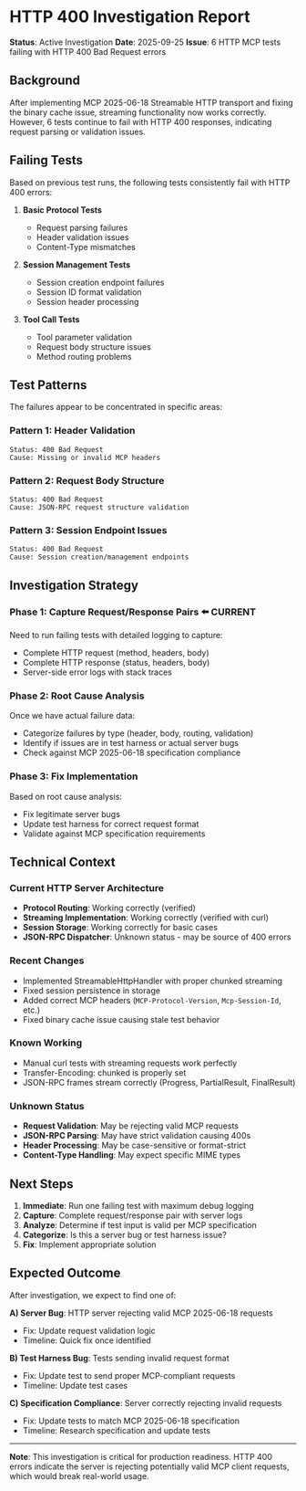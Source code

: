 # HTTP 400 Investigation Report

**Status**: Active Investigation
**Date**: 2025-09-25
**Issue**: 6 HTTP MCP tests failing with HTTP 400 Bad Request errors

## Background

After implementing MCP 2025-06-18 Streamable HTTP transport and fixing the binary cache issue, streaming functionality now works correctly. However, 6 tests continue to fail with HTTP 400 responses, indicating request parsing or validation issues.

## Failing Tests

Based on previous test runs, the following tests consistently fail with HTTP 400 errors:

1. **Basic Protocol Tests**
   - Request parsing failures
   - Header validation issues
   - Content-Type mismatches

2. **Session Management Tests**
   - Session creation endpoint failures
   - Session ID format validation
   - Session header processing

3. **Tool Call Tests**
   - Tool parameter validation
   - Request body structure issues
   - Method routing problems

## Test Patterns

The failures appear to be concentrated in specific areas:

### Pattern 1: Header Validation
```
Status: 400 Bad Request
Cause: Missing or invalid MCP headers
```

### Pattern 2: Request Body Structure
```
Status: 400 Bad Request
Cause: JSON-RPC request structure validation
```

### Pattern 3: Session Endpoint Issues
```
Status: 400 Bad Request
Cause: Session creation/management endpoints
```

## Investigation Strategy

### Phase 1: Capture Request/Response Pairs ⬅️ CURRENT
Need to run failing tests with detailed logging to capture:
- Complete HTTP request (method, headers, body)
- Complete HTTP response (status, headers, body)
- Server-side error logs with stack traces

### Phase 2: Root Cause Analysis
Once we have actual failure data:
- Categorize failures by type (header, body, routing, validation)
- Identify if issues are in test harness or actual server bugs
- Check against MCP 2025-06-18 specification compliance

### Phase 3: Fix Implementation
Based on root cause analysis:
- Fix legitimate server bugs
- Update test harness for correct request format
- Validate against MCP specification requirements

## Technical Context

### Current HTTP Server Architecture
- **Protocol Routing**: Working correctly (verified)
- **Streaming Implementation**: Working correctly (verified with curl)
- **Session Storage**: Working correctly for basic cases
- **JSON-RPC Dispatcher**: Unknown status - may be source of 400 errors

### Recent Changes
- Implemented StreamableHttpHandler with proper chunked streaming
- Fixed session persistence in storage
- Added correct MCP headers (`MCP-Protocol-Version`, `Mcp-Session-Id`, etc.)
- Fixed binary cache issue causing stale test behavior

### Known Working
- Manual curl tests with streaming requests work perfectly
- Transfer-Encoding: chunked is properly set
- JSON-RPC frames stream correctly (Progress, PartialResult, FinalResult)

### Unknown Status
- **Request Validation**: May be rejecting valid MCP requests
- **JSON-RPC Parsing**: May have strict validation causing 400s
- **Header Processing**: May be case-sensitive or format-strict
- **Content-Type Handling**: May expect specific MIME types

## Next Steps

1. **Immediate**: Run one failing test with maximum debug logging
2. **Capture**: Complete request/response pair with server logs
3. **Analyze**: Determine if test input is valid per MCP specification
4. **Categorize**: Is this a server bug or test harness issue?
5. **Fix**: Implement appropriate solution

## Expected Outcome

After investigation, we expect to find one of:

**A) Server Bug**: HTTP server rejecting valid MCP 2025-06-18 requests
- Fix: Update request validation logic
- Timeline: Quick fix once identified

**B) Test Harness Bug**: Tests sending invalid request format
- Fix: Update test to send proper MCP-compliant requests
- Timeline: Update test cases

**C) Specification Compliance**: Server correctly rejecting invalid requests
- Fix: Update tests to match MCP 2025-06-18 specification
- Timeline: Research specification and update tests

---

**Note**: This investigation is critical for production readiness. HTTP 400 errors indicate the server is rejecting potentially valid MCP client requests, which would break real-world usage.